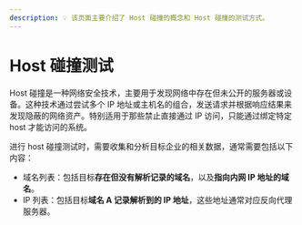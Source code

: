 ```yaml
---
description: 💡 该页面主要介绍了 Host 碰撞的概念和 Host 碰撞的测试方式。
---
```


# Host 碰撞测试

Host 碰撞是一种网络安全技术，主要用于发现网络中存在但未公开的服务器或设备。这种技术通过尝试多个 IP 地址或主机名的组合，发送请求并根据响应结果来发现隐蔽的网络资产。特别适用于那些禁止直接通过 IP 访问，只能通过绑定特定 host 才能访问的系统。

进行 host 碰撞测试时，需要收集和分析目标企业的相关数据，通常需要包括以下内容：

* 域名列表：包括目标**存在但没有解析记录的域名**，以及**指向内网 IP 地址的域名**。
* IP 列表：包括目标**域名 A 记录解析到的 IP 地址**，这些地址通常对应反向代理服务器。
